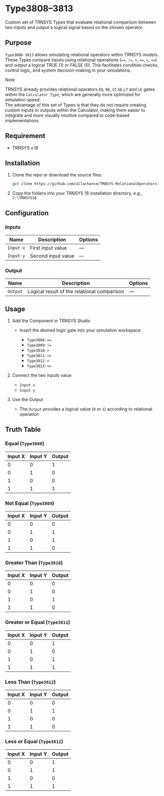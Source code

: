 # Type3808–3813

Custom set of TRNSYS Types that evaluate relational comparison between two inputs and output a logical signal based on the chosen operator.

## Purpose

```Type3808-3813``` allows simulating relational operators within TRNSYS models. These Types compare inputs using relational operations (```==```, ```!=```, ```>```, ```>=```, ```<```, ```<=```) and output a logical TRUE (1) or FALSE (0). This facilitates condition checks, control logic, and system decision-making in your simulations.

> [!NOTE]  
> TRNSYS already provides relational operators ```EQ```, ```NE```, ```GT```,```GE```,```LT``` and ```LE```  gates within the ```Calculator Type```, which are generally more optimized for simulation speed.  
> The advantage of this set of Types is that they do not require creating custom inputs or outputs within the Calculator, making them easier to integrate and more visually intuitive compared to code-based implementations.

## Requirement

- TRNSYS v.18

## Installation

1. Clone the repo or download the source files:

   ```bash
   git clone https://github.com/allachance/TRNSYS-RelationalOperators-Type3808-3813.git
   ```

2. Copy the folders into your TRNSYS 18 installation directory, e.g., ```C:\TRNSYS18```

## Configuration

### Inputs

| Name               | Description                                 | Options                   |
| ------------------ | ------------------------------------------- | ------------------------- |
| `Input-x`          | 	First input value | —                         |
| `Input-y`          | Second input value | —                         |


### Output
| Name     | Description                                | Options |
| -------- | ------------------------------------------ | ------- |
| `Output` | Logical result of the relational comparison | —       |



## Usage

1. Add the Component in TRNSYS Studio  
   - Insert the desired logic gate into your simulation workspace: 

     - ```Type3808```: `==`  
     - ```Type3809```: `!=`  
     - ```Type3810```: `>`  
     - ```Type3811```: `>=`  
     - ```Type3812```: `<`  
     - ```Type3813```: `<=`  

2. Connect the two inputs value
   - ```Input x```
   - ```Input y```

3. Use the Output  
   - The `Output` provides a logical value (`0` or `1`) according to relational operation

## Truth Table

### Equal (```Type3808```)

| Input X | Input Y | Output |
| ------- | ------- | ------ |
| 0       | 0       | 1      |
| 0       | 1       | 0      |
| 1       | 0       | 0      |
| 1       | 1       | 1      |

### Not Equal (```Type3809```)

| Input X | Input Y | Output |
| ------- | ------- | ------ |
| 0       | 0       | 0      |
| 0       | 1       | 1      |
| 1       | 0       | 1      |
| 1       | 1       | 0      |


### Greater Than (```Type3810```)

| Input X | Input Y | Output |
| ------- | ------- | ------ |
| 0       | 0       | 0      |
| 0       | 1       | 0      |
| 1       | 0       | 1      |
| 1       | 1       | 0      |


### Greater or Equal (```Type3811```)

| Input X | Input Y | Output |
| ------- | ------- | ------ |
| 0       | 0       | 1      |
| 0       | 1       | 0      |
| 1       | 0       | 1      |
| 1       | 1       | 1      |


### Less Than (```Type3812```)

| Input X | Input Y | Output |
| ------- | ------- | ------ |
| 0       | 0       | 0      |
| 0       | 1       | 1      |
| 1       | 0       | 0      |
| 1       | 1       | 0      |


### Less or Equal (```Type3811```)

| Input X | Input Y | Output |
| ------- | ------- | ------ |
| 0       | 0       | 1      |
| 0       | 1       | 1      |
| 1       | 0       | 0      |
| 1       | 1       | 1      |
